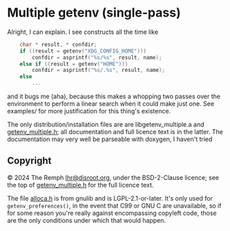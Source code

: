 Multiple getenv (single-pass)
=============================

Alright, I can explain. I see constructs all the time like

```c
	char * result, * confdir;
	if ((result = getenv("XDG_CONFIG_HOME")))
		confdir = asprintf("%s/%s", result, name);
	else if ((result = getenv("HOME")))
		confdir = asprintf("%s/.%s", result, name);
	else
		...
```

and it bugs me (aha), because this makes a whopping two passes over the
environment to perform a linear search when it could make just one. See
examples/ for more justification for this thing's existence.

The only distribution/installation files are are libgetenv_multiple.a and
[getenv_multiple.h][]; all documentation and full licence text is in the
latter. The documentation may very well be parseable with doxygen, I
haven't tried


Copyright
---------

&copy; 2024 The Remph <lhr@disroot.org>, under the BSD-2-Clause licence;
see the top of [getenv_multiple.h][] for the full licence text.

The file [alloca.h][] is from gnulib and is LGPL-2.1-or-later. It's only
used for `getenv_preferences()`, in the event that C99 or GNU C are
unavailable, so if for some reason you're really against encompassing
copyleft code, those are the only conditions under which that would
happen.


[getenv_multiple.h]: ./getenv_multiple.h
[alloca.h]: ./alloca.h
